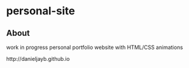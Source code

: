 personal-site
=============
<h2>
About</h2>
work in progress personal portfolio website with HTML/CSS animations
<p>http://danieljayb.github.io
